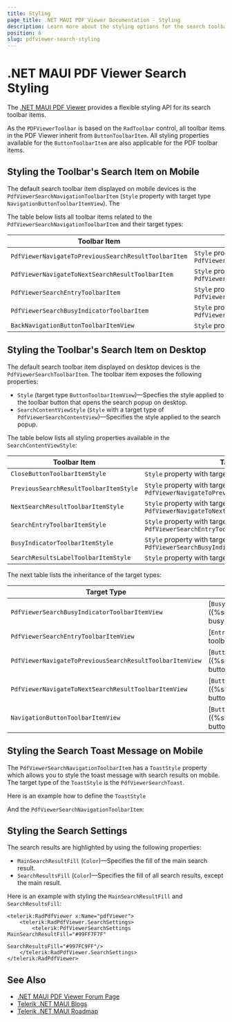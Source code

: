 ```yaml
---
title: Styling
page_title: .NET MAUI PDF Viewer Documentation - Styling
description: Learn more about the styling options for the search toolbar items.
position: 6
slug: pdfviewer-search-styling
---
```


# .NET MAUI PDF Viewer Search Styling

The <a href="https://www.telerik.com/maui-ui/pdf-viewer" target="_blank">.NET MAUI PDF Viewer</a> provides a flexible styling API for its search toolbar items. 

As the `PDFViewerToolbar` is based on the `RadToolbar` control, all toolbar items in the PDF Viewer inherit from `ButtonToolbarItem`. All styling properties available for the `ButtonToolbarItem` are also applicable for the PDF toolbar items. 

## Styling the Toolbar's Search Item on Mobile

The default search toolbar item displayed on mobile devices is the `PdfViewerSearchNavigationToolbarItem` (`Style` property with target type `NavigationButtonToolbarItemView`). The 

The table below lists all toolbar items related to the `PdfViewerSearchNavigationToolbarItem` and their target types:

| Toolbar Item | Target Type |
| ------ | ------ |
| `PdfViewerNavigateToPreviousSearchResultToolbarItem` | `Style` property with target type `PdfViewerNavigateToPreviousSearchResultToolbarItemView` |
| `PdfViewerNavigateToNextSearchResultToolbarItem` | `Style` property with target type `PdfViewerNavigateToNextSearchResultToolbarItemView` |
| `PdfViewerSearchEntryToolbarItem` | `Style` property with target type `PdfViewerSearchEntryToolbarItemView` |
| `PdfViewerSearchBusyIndicatorToolbarItem` | `Style` property with target type `PdfViewerSearchBusyIndicatorToolbarItemView` |
| `BackNavigationButtonToolbarItemView` | `Style` property with target type `ButtonToolbarItemView` |

## Styling the Toolbar's Search Item on Desktop

The default search toolbar item displayed on desktop devices is the `PdfViewerSearchToolbarItem`. The toolbar item exposes the following properties:

* `Style` (target type `ButtonToolbarItemView`)&mdash;Specfies the style applied to the toolbar button that opens the search popup on desktop.
* `SearchContentViewStyle` (`Style` with a target type of `PdfViewerSearchContentView`)&mdash;Specifies the style applied to the search popup.

The table below lists all styling properties available in the `SearchContentViewStyle`:

| Toolbar Item | Target Type |
| ------ | ------ |
| `CloseButtonToolbarItemStyle` | `Style` property with target type `ButtonToolbarItemView`  |
| `PreviousSearchResultToolbarItemStyle` | `Style` property with target type `PdfViewerNavigateToPreviousSearchResultToolbarItemView` |
| `NextSearchResultToolbarItemStyle` | `Style` property with target type `PdfViewerNavigateToNextSearchResultToolbarItemView` |
| `SearchEntryToolbarItemStyle` | `Style` property with target type `PdfViewerSearchEntryToolbarItemView` |
| `BusyIndicatorToolbarItemStyle` | `Style` property with target type `PdfViewerSearchBusyIndicatorToolbarItemView` |
| `SearchResultsLabelToolbarItemStyle` | `Style` property with target type `LabelToolbarItemView` |

The next table lists the inheritance of the target types:

| Target Type | Inherits from |
| ------ | ------ |
| `PdfViewerSearchBusyIndicatorToolbarItemView` | [`BusyIndicatorToolbarItemView`]({%slug toolbar-items-busyindicator%}) |
| `PdfViewerSearchEntryToolbarItemView` | [`EntryToolbarItemView`]({%slug toolbar-items-entry%}) |
| `PdfViewerNavigateToPreviousSearchResultToolbarItemView` | [`ButtonToolbarItemView`]({%slug toolbar-items-button%}) |
| `PdfViewerNavigateToNextSearchResultToolbarItemView` | [`ButtonToolbarItemView`]({%slug toolbar-items-button%}) |
| `NavigationButtonToolbarItemView` | [`ButtonToolbarItemView`]({%slug toolbar-items-button%}) |

## Styling the Search Toast Message on Mobile

The `PdfViewerSearchNavigationToolbarItem` has a `ToastStyle` property which allows you to style the toast message with search results on mobile. The target type of the `ToastStyle` is the `PdfViewerSearchToast`.

Here is an example how to define the `ToastStyle`

<snippet id='pdfviewer-search-toast' />

And the `PdfViewerSearchNavigationToolbarItem`:

<snippet id='pdfviewer-search-toast-style' />

## Styling the Search Settings

The search results are highlighted by using the following properties:

* `MainSearchResultFill` (`Color`)&mdash;Specifies the fill of the main search result.
* `SearchResultsFill` (`Color`)&mdash;Specifies the fill of all search results, except the main result.

Here is an example with styling the `MainSearchResultFill` and `SearchResultsFill`:

```XAML
<telerik:RadPdfViewer x:Name="pdfViewer">
    <telerik:RadPdfViewer.SearchSettings>
        <telerik:PdfViewerSearchSettings MainSearchResultFill="#99FF7F7F"
                                         SearchResultsFill="#997FC9FF"/>
    </telerik:RadPdfViewer.SearchSettings>
</telerik:RadPdfViewer>
```

## See Also

- [.NET MAUI PDF Viewer Forum Page](https://www.telerik.com/forums/maui?tagId=2059)
- [Telerik .NET MAUI Blogs](https://www.telerik.com/blogs/mobile-net-maui)
- [Telerik .NET MAUI Roadmap](https://www.telerik.com/support/whats-new/maui-ui/roadmap)
